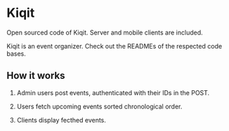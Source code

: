 # Kiqit
Open sourced code of Kiqit. Server and mobile clients are included.

Kiqit is an event organizer. Check out the READMEs of the respected code bases.



## How it works
1. Admin users post events, authenticated with their IDs in the POST.



2. Users fetch upcoming events sorted chronological order.



3. Clients display fecthed events.
